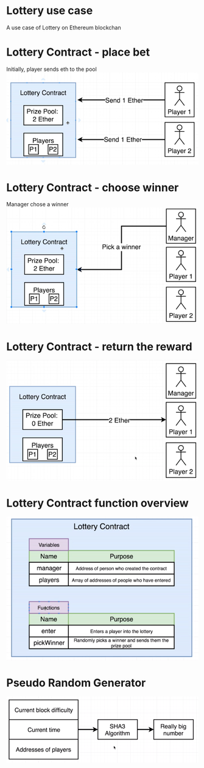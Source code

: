 # Lottery use case
A use case of Lottery on Ethereum blockchan
# Lottery Contract - place bet
Initially, player sends eth to the pool<br>
![LotteryOverview](pic/LotteryContractOverview.png)<br>
# Lottery Contract - choose winner
Manager chose a winner<br>
![LotteryWinner](pic/LotteryContractPLayers.png )<br>
# Lottery Contract - return the reward<br>
![LotteryReward](pic/LotteryContractPay.png)<br>

# Lottery Contract function overview <br>
![Lottery function](pic/LotteryContractFunctions.png)<br>

# Pseudo Random Generator <br>
![Pseudo Random](pic/PseudoRandomGenerator.png)<br>